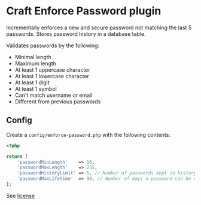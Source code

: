 # Craft Enforce Password plugin

Incrementally enforces a new and secure password not matching the last 5 passwords.
Stores password history in a database table.

Validates passwords by the following:
- Minimal length
- Maximum length
- At least 1 uppercase character
- At least 1 lowercase character
- At least 1 digit
- At least 1 symbol
- Can't match username or email
- Different from previous passwords

## Config

Create a `config/enforce-password.php` with the following contents:

```php
<?php

return [
    'passwordMinLength'    => 16,
    'passwordMaxLength'    => 255,
    'passwordHistoryLimit' => 5, // Number of passwords kept in history
    'passwordMaxLifetime'  => 90, // Number of days a password can be used
];
```

See [license](https://github.com/born05/craft-enforcepassword/blob/master/LICENSE.md)
